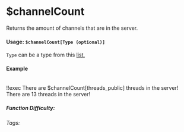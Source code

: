 # $channelCount
Returns the amount of channels that are in the server.

#### Usage: `$channelCount[Type (optional)]`

`Type` can be a type from this [list.](../CodeReferences/ref.channel_types.md)

#### Example

<br/>
<discord-messages>
	<discord-message :bot="false" role-color="#ffcc9a" author="Member">
		!!exec There are $channelCount[threads_public] threads in the server!
	</discord-message>
	<discord-message :bot="true" role-color="#0099ff" author="Custom Command" avatar="https://media.discordapp.net/avatars/725721249652670555/781224f90c3b841ba5b40678e032f74a.webp">
		There are 13 threads in the server!
	</discord-message>
</discord-messages>

##### Function Difficulty: <Badge type="tip" text="Easy" vertical="middle" /> 
###### Tags: <Badge type="tip" text="channel" vertical="middle" /> <Badge type="tip" text="count" vertical="middle" /> <Badge type="tip" text="amount of channels" vertical="middle" /> <Badge type="tip" text="return number" vertical="middle" />